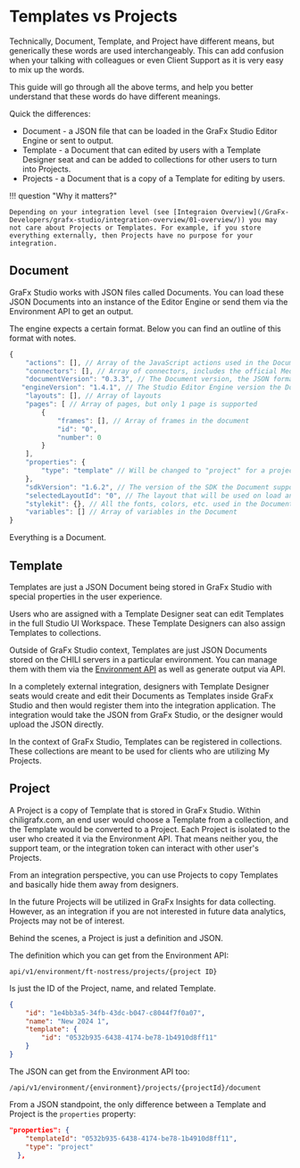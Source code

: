 # Templates vs Projects

Technically, Document, Template, and Project have different means, but generically these words are used interchangeably. This can add confusion when your talking with colleagues or even Client Support as it is very easy to mix up the words.

This guide will go through all the above terms, and help you better understand that these words do have different meanings.

Quick the differences:

- Document - a JSON file that can be loaded in the GraFx Studio Editor Engine or sent to output.
- Template - a Document that can edited by users with a Template Designer seat and can be added to collections for other users to turn into Projects.
- Projects - a Document that is a copy of a Template for editing by users.

!!! question "Why it matters?"

    Depending on your integration level (see [Integraion Overview](/GraFx-Developers/grafx-studio/integration-overview/01-overview/)) you may not care about Projects or Templates. For example, if you store everything externally, then Projects have no purpose for your integration.

## Document

GraFx Studio works with JSON files called Documents. You can load these JSON Documents into an instance of the Editor Engine or send them via the Environment API to get an output.

The engine expects a certain format. Below you can find an outline of this format with notes.

```typescript
{
    "actions": [], // Array of the JavaScript actions used in the Document
    "connectors": [], // Array of connectors, includes the official Media and Fonts connectors by default
    "documentVersion": "0.3.3", // The Document version, the JSON format being used
   "engineVersion": "1.4.1", // The Studio Editor Engine version the Document supports (although it may work with lower)
    "layouts": [], // Array of layouts
    "pages": [ // Array of pages, but only 1 page is supported
        {
            "frames": [], // Array of frames in the document
            "id": "0",
            "number": 0
        }
    ],
    "properties": {
        "type": "template" // Will be changed to "project" for a project
    },
    "sdkVersion": "1.6.2", // The version of the SDK the Document supports (although it may work with lower)
    "selectedLayoutId": "0", // The layout that will be used on load and output
    "stylekit": {}, // All the fonts, colors, etc. used in the Document
    "variables": [] // Array of variables in the Document
}
```

Everything is a Document.

## Template

Templates are just a JSON Document being stored in GraFx Studio with special properties in the user experience.

Users who are assigned with a Template Designer seat can edit Templates in the full Studio UI Workspace. These Template Designers can also assign Templates to collections.

Outside of GraFx Studio context, Templates are just JSON Documents stored on the CHILI servers in a particular environment. You can manage them with them via the [Environment API](/GraFx-Developers/grafx-studio/editor-engine/studio-sdk-quickstart/01-overview/) as well as generate output via API.

In a completely external integration, designers with Template Designer seats would create and edit their Documents as Templates inside GraFx Studio and then would register them into the integration application. The integration would take the JSON from GraFx Studio, or the designer would upload the JSON directly.

In the context of GraFx Studio, Templates can be registered in collections. These collections are meant to be used for clients who are utilizing My Projects.

## Project

A Project is a copy of Template that is stored in GraFx Studio. Within chiligrafx.com, an end user would choose a Template from a collection, and the Template would be converted to a Project. Each Project is isolated to the user who created it via the Environment API. That means neither you, the support team, or the integration token can interact with other user's Projects.

From an integration perspective, you can use Projects to copy Templates and basically hide them away from designers.

In the future Projects will be utilized in GraFx Insights for data collecting. However, as an integration if you are not interested in future data analytics, Projects may not be of interest.

Behind the scenes, a Project is just a definition and JSON.

The definition which you can get from the Environment API:

`api/v1/environment/ft-nostress/projects/{project ID}`

Is just the ID of the Project, name, and related Template.

```json
{
    "id": "1e4bb3a5-34fb-43dc-b047-c8044f7f0a07",
    "name": "New 2024 1",
    "template": {
        "id": "0532b935-6438-4174-be78-1b4910d8ff11"
    }
}
```

The JSON can get from the Environment API too:

`/api/v1/environment/{environment}/projects/{projectId}/document`

From a JSON standpoint, the only difference between a Template and Project is the `properties` property:

```json
"properties": {
    "templateId": "0532b935-6438-4174-be78-1b4910d8ff11",
    "type": "project"
  },
```
